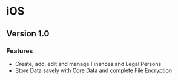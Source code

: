 # iOS

## Version 1.0

### Features

- Create, add, edit and manage Finances and Legal Persons
- Store Data savely with Core Data and complete File Encryption
